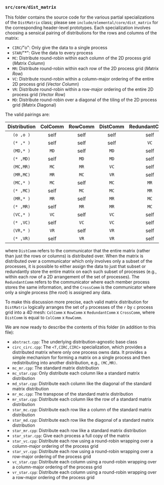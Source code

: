 ### `src/core/dist_matrix`

This folder contains the source code for the various partial specializations of
the `DistMatrix` class; please see `include/elemental/core/dist_matrix` for the 
corresponding header-level prototypes. Each specialization involves choosing a 
sensical pairing of distributions for the rows and columns of the matrix:

-  `CIRC`/"o": Only give the data to a single process
-  `STAR`/"\*": Give the data to every process
-  `MC`: Distribute round-robin within each column of the 2D process grid (*M*atrix *C*olumn)
-  `MR`: Distribute round-robin within each row of the 2D process grid (*M*atrix *R*ow)
-  `VC`: Distribute round-robin within a column-major ordering of the entire 
   2D process grid (*V*ector *C*olumn)
-  `VR`: Distribute round-robin within a row-major ordering of the entire
   2D process grid (*V*ector *R*ow)
-  `MD`: Distribute round-robin over a diagonal of the tiling of the 2D process
   grid (*M*atrix *D*iagonal)

The valid pairings are:

| Distribution | ColComm | RowComm | DistComm  | RedundantComm | CrossComm |
|:------------:|:-------:|:-------:|:---------:|:-------------:|:---------:|
| `(o ,o )`    | self    | self    | self      | self          | `VC`      |
| `(* ,* )`    | self    | self    | self      | `VC`          | self      |
| `(MD,* )`    | `MD`    | self    | `MD`      | self          | `MDPerp`  |
| `(* ,MD)`    | self    | `MD`    | `MD`      | self          | `MDPerp`  |
| `(MC,MR)`    | `MC`    | `MR`    | `VC`      | self          | self      |
| `(MR,MC)`    | `MR`    | `MC`    | `VR`      | self          | self      |
| `(MC,* )`    | `MC`    | self    | `MC`      | `MR`          | self      |
| `(* ,MC)`    | self    | `MC`    | `MC`      | `MR`          | self      |
| `(MR,* )`    | `MR`    | self    | `MR`      | `MC`          | self      |
| `(* ,MR)`    | self    | `MR`    | `MR`      | `MC`          | self      |
| `(VC,* )`    | `VC`    | self    | `VC`      | self          | self      |
| `(* ,VC)`    | self    | `VC`    | `VC`      | self          | self      |
| `(VR,* )`    | `VR`    | self    | `VR`      | self          | self      |
| `(* ,VR)`    | self    | `VR`    | `VR`      | self          | self      |

where `DistComm` refers to the communicator that the entire matrix (rather than
just the rows or columns) is distributed over. When the matrix is distributed
over a communicator which only involves only a subset of the processes, it is
possible to either assign the data to just that subset or redundantly store 
the entire matrix on each such subset of processes (e.g., within each row of a 
2D arrangement of the set of processes). The `RedundantComm` refers to the 
communicator where each member process stores the same information, and the 
`CrossComm` is the communicator where only a single process (the *root*) is 
assigned any data.

To make this discussion more precise, each valid matrix distribution for 
`DistMatrix` logically arranges the set of `p` processes of the `r` by `c` 
process grid into a 4D mesh: `ColComm` x `RowComm` x `RedundantComm` x `CrossComm`, where `DistComm` is equal to `ColComm` x `RowComm`.

We are now ready to describe the contents of this folder (in addition to this
file):

-  `abstract.cpp`: The underlying distribution-agnostic base class
-  `circ_circ.cpp`: The `<T,CIRC,CIRC>` specialization, which provides a
   distributed matrix where only one process owns data. It provides a simple
   mechanism for forming a matrix on a single process and then redistributing
   into another distribution, e.g., `(MC,MR)`.
-  `mc_mr.cpp`: The standard matrix distribution
-  `mc_star.cpp`: Only distribute each column like a standard matrix 
   distribution
-  `md_star.cpp`: Distribute each column like the diagonal of the standard
   matrix distribution
-  `mr_mc.cpp`: The transpose of the standard matrix distribution
-  `mr_star.cpp`: Distribute each column like the row of a standard matrix 
   distribution
-  `star_mc.cpp`: Distribute each row like a column of the standard matrix 
   distribution
-  `star_md.cpp`: Distribute each row like the diagonal of a standard matrix
   distribution
-  `star_mr.cpp`: Distribute each row like a standard matrix distribution
-  `star_star.cpp`: Give each process a full copy of the matrix
-  `star_vc.cpp`: Distribute each row using a round-robin wrapping over a 
   column-major ordering of the process grid
-  `star_vr.cpp`: Distribute each row using a round-robin wrapping over a 
   row-major ordering of the process grid
-  `vc_star.cpp`: Distribute each column using a round-robin wrapping over a
   column-major ordering of the process grid
-  `vr_star.cpp`: Distribute each column using a round-robin wrapping over a 
   row-major ordering of the process grid
